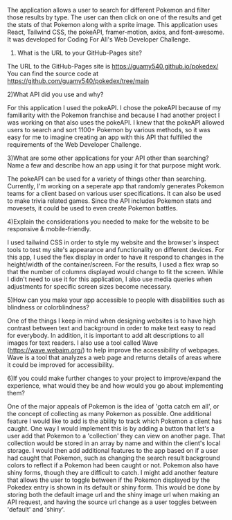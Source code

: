 The application allows a user to search for different Pokemon and filter those results by type. The user can then click on one of the results and get the stats of that Pokemon along with a sprite image. This application uses React, Tailwind CSS, the pokeAPI, framer-motion, axios, and font-awesome. It was developed for Coding For All's Web Developer Challenge.


1) What is the URL to your GitHub-Pages site?

The URL to the GitHub-Pages site is https://guamy540.github.io/pokedex/
You can find the source code at https://github.com/guamy540/pokedex/tree/main


2)What API did you use and why?

For this application I used the pokeAPI. I chose the pokeAPI because of my familiarity with the Pokemon franchise and because I had another project I was working on that also uses the pokeAPI. I knew that the pokeAPI allowed users to search and sort 1100+ Pokemon by various methods, so it was easy for me to imagine creating an app with this API that fulfilled the requirements of the Web Developer Challenge.


3)What are some other applications for your API other than searching? Name a few and describe how an app using it for that purpose might work.

The pokeAPI can be used for a variety of things other than searching. Currently, I'm working on a seperate app that randomly generates Pokemon teams for a client based on various user specifications. It can also be used to make trivia related games. Since the API includes Pokemon stats and movesets, it could be used to even create Pokemon battles.


4)Explain the considerations you needed to make for the website to be responsive & mobile-friendly.

I used tailwind CSS in order to style my website and the browser's inspect tools to test my site's appearance and functionality on different devices. For this app, I used the flex display in order to have it respond to changes in the height/width of the container/screen. For the results, I used a flex wrap so that the number of columns displayed would change to fit the screen. While I didn't need to use it for this application, I also use media queries when adjustments for specific screen sizes become necessary. 


5)How can you make your app accessible to people with disabilities such as blindness or colorblindness?

One of the things I keep in mind when designing websites is to have high contrast between text and background in order to make text easy to read for everybody. In addition, it is important to add alt descriptions to all images for text readers. I also use a tool called Wave (https://wave.webaim.org/) to help improve the accessibility of webpages. Wave is a tool that analyzes a web page and returns details of areas where it could be improved for accessibility.


6)If you could make further changes to your project to improve/expand the experience, what would they be and how would you go about implementing them?

One of the major appeals of Pokemon is the idea of 'gotta catch em all', or the concept of collecting as many Pokemon as possible. One additional feature I would like to add is the ability to track which Pokemon a client has caught. One way I would implement this is by adding a button that let's a user add that Pokemon to a 'collection' they can view on another page. That collection would be stored in an array by name and within the client's local storage. I would then add additional features to the app based on if a user had caught that Pokemon, such as changing the search result background colors to reflect if a Pokemon had been caught or not. Pokemon also have shiny forms, though they are difficult to catch. I might add another feature that allows the user to toggle between if the Pokemon displayed by the Pokedex entry is shown in its default or shiny form. This would be done by storing both the default image url and the shiny image url when making an API request, and having the source url change as a user toggles between 'default' and 'shiny'.
